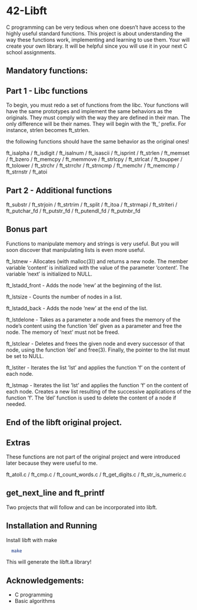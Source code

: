 
# 42-Libft

C programming can be very tedious when one doesn’t have access to the highly useful
standard functions. This project is about understanding the way these functions work,
implementing and learning to use them. Your will create your own library. It will be
helpful since you will use it in your next C school assignments.

## Mandatory functions:

## Part 1 - Libc functions
To begin, you must redo a set of functions from the libc. Your functions will have the
same prototypes and implement the same behaviors as the originals. They must comply
with the way they are defined in their man. The only difference will be their names. They
will begin with the ’ft_’ prefix. For instance, strlen becomes ft_strlen.

the following functions should have the same behavior as the original ones!

ft_isalpha / ft_isdigit / ft_isalnum / ft_isascii / ft_isprint / ft_strlen / ft_memset / ft_bzero / ft_memcpy / ft_memmove / ft_strlcpy / ft_strlcat / ft_toupper / ft_tolower / ft_strchr / ft_strrchr / ft_strncmp / ft_memchr / ft_memcmp / ft_strnstr / ft_atoi

## Part 2 - Additional functions

ft_substr / ft_strjoin / ft_strtrim / ft_split / ft_itoa / ft_strmapi / ft_striteri / ft_putchar_fd / ft_putstr_fd / ft_putendl_fd / ft_putnbr_fd

## Bonus part

Functions to manipulate memory and strings is very useful. But you will soon discover
that manipulating lists is even more useful.

ft_lstnew - Allocates (with malloc(3)) and returns a new node.
The member variable ’content’ is initialized with
the value of the parameter ’content’. The variable
’next’ is initialized to NULL.

ft_lstadd_front - Adds the node ’new’ at the beginning of the list.

ft_lstsize - Counts the number of nodes in a list.

ft_lstadd_back - Adds the node ’new’ at the end of the list.

ft_lstdelone - Takes as a parameter a node and frees the memory of
the node’s content using the function ’del’ given as a parameter and free the node. The memory of ’next’ must not be freed.

ft_lstclear - Deletes and frees the given node and every
successor of that node, using the function ’del’
and free(3). Finally, the pointer to the list must be set to
NULL.

ft_lstiter - Iterates the list ’lst’ and applies the function
’f’ on the content of each node.

ft_lstmap - Iterates the list ’lst’ and applies the function
’f’ on the content of each node. Creates a new
list resulting of the successive applications of
the function ’f’. The ’del’ function is used to
delete the content of a node if needed.

## End of the libft original project.

## Extras

These functions are not part of the original project and were introduced later because they were useful to me.

ft_atoll.c / ft_cmp.c / ft_count_words.c / ft_get_digits.c / ft_str_is_numeric.c

## get_next_line and ft_printf

Two projects that will follow and can be incorporated into libft.













## Installation and Running

Install libft with make

```bash
  make
```
This will generate the libft.a library!
    
## Acknowledgements:

 - C programming
 - Basic algorithms


